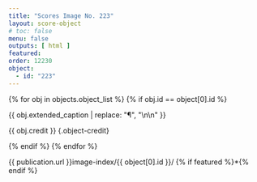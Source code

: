```yaml
---
title: "Scores Image No. 223"
layout: score-object
# toc: false
menu: false
outputs: [ html ]
featured: 
order: 12230
object:
  - id: "223"
---
```


{% for obj in objects.object_list %}
{% if obj.id == object[0].id %}

{{ obj.extended_caption | replace: "¶", "\n\n" }}

{{ obj.credit }} {.object-credit}

{% endif %}
{% endfor %}

<div class="object-credit object-url is-print-only">

{{ publication.url }}image-index/{{ object[0].id }}/ {% if featured %}*{% endif %}

</div>
